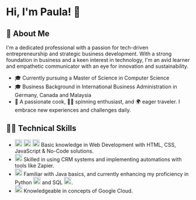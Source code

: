 # Hi, I'm Paula! 👋

## 🚀 About Me
I'm a dedicated professional with a passion for tech-driven entrepreneurship and strategic business development. With a strong foundation in business and a keen interest in technology, I'm an avid learner and empathetic communicator with an eye for innovation and sustainability.


- 🎓 Currently pursuing a Master of Science in Computer Science
- 🎓 Business Background in International Business Administration in Germany, Canada and Malaysia 
- 🍳 A passionate cook, 🚴‍♀️ spinning enthusiast, and 🌍 eager traveler. I embrace new experiences and challenges daily.


## 👨‍💻 Technical Skills
- <img src="https://simpleicons.org/icons/html5.svg" alt="HTML" width="20"/> <img src="https://simpleicons.org/icons/css3.svg" alt="CSS" width="20"/> <img src="https://simpleicons.org/icons/javascript.svg" alt="JavaScript" width="20"/> Basic knowledge in Web Development with HTML, CSS, JavaScript & No-Code solutions.
- <img src="https://simpleicons.org/icons/zapier.svg" alt="Zapier" width="20"/> Skilled in using CRM systems and implementing automations with tools like Zapier.
- <img src="https://simpleicons.org/icons/java.svg" alt="Java" width="20"/> Familiar with Java basics, and currently enhancing my proficiency in Python <img src="https://simpleicons.org/icons/python.svg" alt="Python" width="20"/> and SQL <img src="https://simpleicons.org/icons/mysql.svg" alt="SQL" width="20"/>.
- <img src="https://simpleicons.org/icons/googlecloud.svg" alt="Google Cloud" width="20"/> Knowledgeable in concepts of Google Cloud.



<!-- Replace with your actual user content -->
